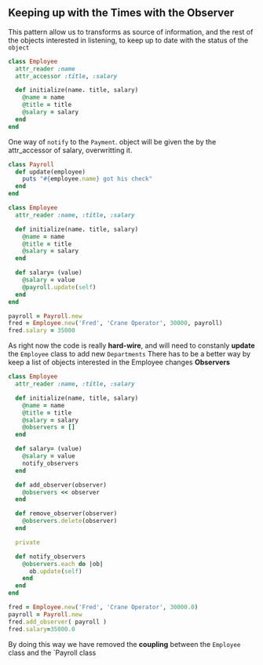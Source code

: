 ## Keeping up with the Times with the Observer
This pattern allow us to transforms as source of information, and the rest of the objects interested in listening, to keep up to date with the status of the `object`

```ruby
class Employee
  attr_reader :name
  attr_accessor :title, :salary

  def initialize(name. title, salary)
    @name = name
    @title = title
    @salary = salary
  end
end
```
One way of `notify` to the `Payment`. object will be given the by the attr_accessor of salary, overwritting it.

```ruby
class Payroll
  def update(employee)
    puts "#{employee.name} got his check"
  end
end

class Employee
  attr_reader :name, :title, :salary

  def initialize(name. title, salary)
    @name = name
    @title = title
    @salary = salary
  end

  def salary= (value)
    @salary = value
    @payroll.update(self)
  end
end

payroll = Payroll.new
fred = Employee.new('Fred', 'Crane Operator', 30000, payroll)
fred.salary = 35000
```

As right now the code is really **hard-wire**, and will need to constanly **update** the `Employee` class to add new `Departments`
There has to be a better way by keep a list of objects interested in the Employee changes **Observers**

```ruby
class Employee
  attr_reader :name, :title, :salary

  def initialize(name, title, salary)
    @name = name
    @title = title
    @salary = salary
    @observers = []
  end

  def salary= (value)
    @salary = value
    notify_observers
  end

  def add_observer(observer)
    @observers << observer
  end

  def remove_observer(observer)
    @observers.delete(observer)
  end

  private

  def notify_observers
    @observers.each do |ob|
      ob.update(self)
    end
  end
end

fred = Employee.new('Fred', 'Crane Operator', 30000.0)
payroll = Payroll.new
fred.add_observer( payroll )
fred.salary=35000.0
```

By doing this way we have removed the **coupling** between the `Employee` class and the `Payroll class
